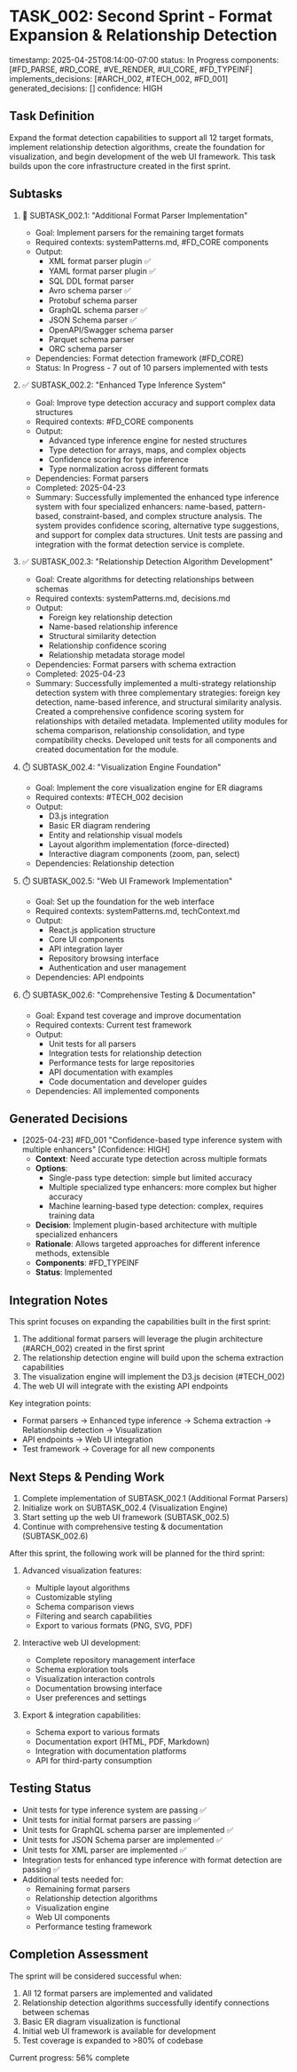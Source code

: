 # TASK_002: Second Sprint - Format Expansion & Relationship Detection
timestamp: 2025-04-25T08:14:00-07:00
status: In Progress
components: [#FD_PARSE, #RD_CORE, #VE_RENDER, #UI_CORE, #FD_TYPEINF]
implements_decisions: [#ARCH_002, #TECH_002, #FD_001]
generated_decisions: []
confidence: HIGH

## Task Definition
Expand the format detection capabilities to support all 12 target formats, implement relationship detection algorithms, create the foundation for visualization, and begin development of the web UI framework. This task builds upon the core infrastructure created in the first sprint.

## Subtasks

1. 🔄 SUBTASK_002.1: "Additional Format Parser Implementation"
   - Goal: Implement parsers for the remaining target formats
   - Required contexts: systemPatterns.md, #FD_CORE components
   - Output:
     - XML format parser plugin ✅
     - YAML format parser plugin ✅
     - SQL DDL format parser
     - Avro schema parser ✅
     - Protobuf schema parser
     - GraphQL schema parser ✅
     - JSON Schema parser ✅
     - OpenAPI/Swagger schema parser
     - Parquet schema parser
     - ORC schema parser
   - Dependencies: Format detection framework (#FD_CORE)
   - Status: In Progress - 7 out of 10 parsers implemented with tests

2. ✅ SUBTASK_002.2: "Enhanced Type Inference System"
   - Goal: Improve type detection accuracy and support complex data structures
   - Required contexts: #FD_CORE components
   - Output:
     - Advanced type inference engine for nested structures
     - Type detection for arrays, maps, and complex objects
     - Confidence scoring for type inference
     - Type normalization across different formats
   - Dependencies: Format parsers
   - Completed: 2025-04-23
   - Summary: Successfully implemented the enhanced type inference system with four specialized enhancers: name-based, pattern-based, constraint-based, and complex structure analysis. The system provides confidence scoring, alternative type suggestions, and support for complex data structures. Unit tests are passing and integration with the format detection service is complete.

3. ✅ SUBTASK_002.3: "Relationship Detection Algorithm Development"
   - Goal: Create algorithms for detecting relationships between schemas
   - Required contexts: systemPatterns.md, decisions.md
   - Output:
     - Foreign key relationship detection
     - Name-based relationship inference
     - Structural similarity detection
     - Relationship confidence scoring
     - Relationship metadata storage model
   - Dependencies: Format parsers with schema extraction
   - Completed: 2025-04-23
   - Summary: Successfully implemented a multi-strategy relationship detection system with three complementary strategies: foreign key detection, name-based inference, and structural similarity analysis. Created a comprehensive confidence scoring system for relationships with detailed metadata. Implemented utility modules for schema comparison, relationship consolidation, and type compatibility checks. Developed unit tests for all components and created documentation for the module.

4. ⏱️ SUBTASK_002.4: "Visualization Engine Foundation"
   - Goal: Implement the core visualization engine for ER diagrams
   - Required contexts: #TECH_002 decision
   - Output:
     - D3.js integration
     - Basic ER diagram rendering
     - Entity and relationship visual models
     - Layout algorithm implementation (force-directed)
     - Interactive diagram components (zoom, pan, select)
   - Dependencies: Relationship detection

5. ⏱️ SUBTASK_002.5: "Web UI Framework Implementation"
   - Goal: Set up the foundation for the web interface
   - Required contexts: systemPatterns.md, techContext.md
   - Output:
     - React.js application structure
     - Core UI components
     - API integration layer
     - Repository browsing interface
     - Authentication and user management 
   - Dependencies: API endpoints

6. ⏱️ SUBTASK_002.6: "Comprehensive Testing & Documentation"
   - Goal: Expand test coverage and improve documentation
   - Required contexts: Current test framework
   - Output:
     - Unit tests for all parsers
     - Integration tests for relationship detection
     - Performance tests for large repositories
     - API documentation with examples
     - Code documentation and developer guides
   - Dependencies: All implemented components

## Generated Decisions

- [2025-04-23] #FD_001 "Confidence-based type inference system with multiple enhancers" [Confidence: HIGH]
  - **Context**: Need accurate type detection across multiple formats
  - **Options**: 
    - Single-pass type detection: simple but limited accuracy
    - Multiple specialized type enhancers: more complex but higher accuracy
    - Machine learning-based type detection: complex, requires training data
  - **Decision**: Implement plugin-based architecture with multiple specialized enhancers
  - **Rationale**: Allows targeted approaches for different inference methods, extensible
  - **Components**: #FD_TYPEINF
  - **Status**: Implemented

## Integration Notes

This sprint focuses on expanding the capabilities built in the first sprint:

1. The additional format parsers will leverage the plugin architecture (#ARCH_002) created in the first sprint
2. The relationship detection engine will build upon the schema extraction capabilities
3. The visualization engine will implement the D3.js decision (#TECH_002)
4. The web UI will integrate with the existing API endpoints

Key integration points:
- Format parsers → Enhanced type inference → Schema extraction → Relationship detection → Visualization
- API endpoints → Web UI integration
- Test framework → Coverage for all new components

## Next Steps & Pending Work

1. Complete implementation of SUBTASK_002.1 (Additional Format Parsers)
2. Initialize work on SUBTASK_002.4 (Visualization Engine)
3. Start setting up the web UI framework (SUBTASK_002.5)
4. Continue with comprehensive testing & documentation (SUBTASK_002.6)

After this sprint, the following work will be planned for the third sprint:

1. Advanced visualization features:
   - Multiple layout algorithms
   - Customizable styling
   - Schema comparison views
   - Filtering and search capabilities
   - Export to various formats (PNG, SVG, PDF)

2. Interactive web UI development:
   - Complete repository management interface
   - Schema exploration tools
   - Visualization interaction controls
   - Documentation browsing interface
   - User preferences and settings

3. Export & integration capabilities:
   - Schema export to various formats
   - Documentation export (HTML, PDF, Markdown)
   - Integration with documentation platforms
   - API for third-party consumption

## Testing Status

- Unit tests for type inference system are passing ✅
- Unit tests for initial format parsers are passing ✅
- Unit tests for GraphQL schema parser are implemented ✅
- Unit tests for JSON Schema parser are implemented ✅
- Unit tests for XML parser are implemented ✅
- Integration tests for enhanced type inference with format detection are passing ✅
- Additional tests needed for:
  - Remaining format parsers
  - Relationship detection algorithms
  - Visualization engine
  - Web UI components
  - Performance testing framework

## Completion Assessment

The sprint will be considered successful when:
1. All 12 format parsers are implemented and validated
2. Relationship detection algorithms successfully identify connections between schemas
3. Basic ER diagram visualization is functional
4. Initial web UI framework is available for development
5. Test coverage is expanded to >80% of codebase

Current progress: 56% complete
